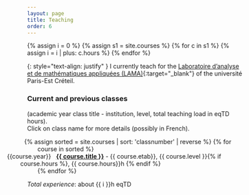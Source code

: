```yaml
---
layout: page
title: Teaching
order: 6
---
```

{% assign i = 0 %}
{% assign s1 = site.courses %}
{% for c in s1 %}
    {% assign i = i | plus: c.hours %}
{% endfor %}


{: style="text-align: justify" }
I currently teach for the [Laboratoire d’analyse et de mathématiques appliquées (LAMA)](https://lama.u-pem.fr/){:target="\_blank"} of the université Paris-Est Créteil.



### Current and previous classes

(academic year  class title - institution, level, total teaching load in eqTD hours). <br/> Click on class name for more details (possibly in French).

<ul style="list-style: none;
   margin-left: 10;
   padding-left: 1em;
   text-indent: -2.2em;">
  {% assign sorted = site.courses | sort: 'classnumber' | reverse %}
  {% for course in sorted %}
    <li style="margin-left: -40px;">
      {{course.year}} &nbsp; <a href="{{ course.url }}"><b>{{ course.title }}</b></a>
      - {{ course.etab}}, {{ course.level }}{% if course.hours %}, {{ course.hours}}h {% endif %}
    </li>
  {% endfor %}
</ul>


_Total experience_: about {{ i }}h eqTD
